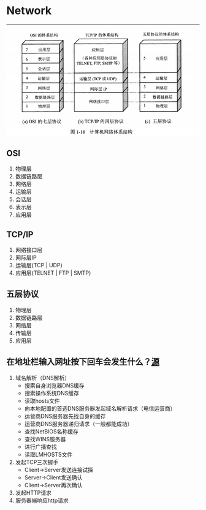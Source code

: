 # Network

---

![计算机网络体系结构](file/network_structure.png)

## OSI
1. 物理层
2. 数据链路层
3. 网络层
4. 运输层
5. 会话层
6. 表示层
7. 应用层

## TCP/IP
1. 网络接口层
2. 网际层IP
3. 运输层(TCP | UDP)
4. 应用层(TELNET | FTP | SMTP)

## 五层协议
1. 物理层
2. 数据链路层
3. 网络层
4. 传输层
5. 应用层

## 在地址栏输入网址按下回车会发生什么？[源](https://blog.csdn.net/u014600626/article/details/78720763)
1. 域名解析（DNS解析）
    * 搜索自身浏览器DNS缓存
    * 搜索操作系统DNS缓存
    * 读取hosts文件
    * 向本地配置的首选DNS服务器发起域名解析请求（电信运营商）
    * 运营商DNS服务器先找自身的缓存
    * 运营商DNS服务器递归请求（一般都能成功）
    * 查找NetBIOS名称缓存
    * 查找WINS服务器
    * 进行广播查找
    * 读取LMHOSTS文件
2. 发起TCP三次握手
    * Client->Server发送连接试探
    * Server->Client发送确认
    * Client->Server再次确认
3. 发起HTTP请求
4. 服务器端响应http请求